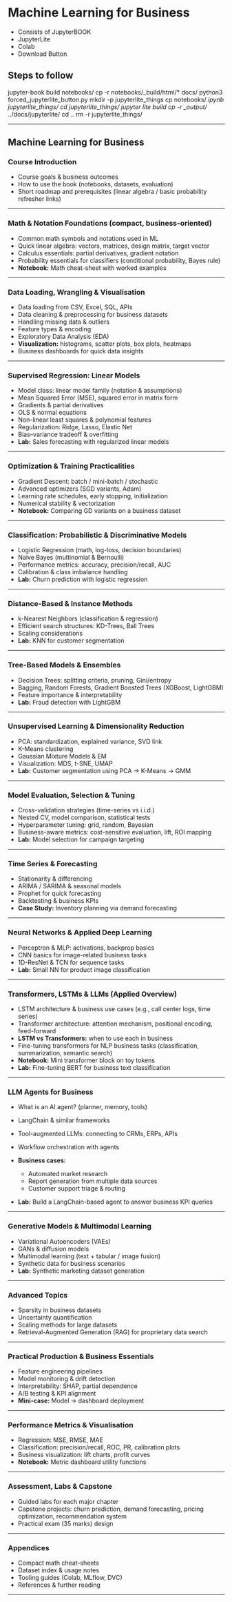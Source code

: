 # Machine Learning for Business
- Consists of JupyterBOOK
- JupyterLite
- Colab
- Download Button

## Steps to follow

jupyter-book build notebooks/
cp -r notebooks/_build/html/* docs/
python3  forced_jupyterlite_button.py
mkdir -p jupyterlite_things
cp notebooks/*.ipynb jupyterlite_things/
cd jupyterlite_things/
jupyter lite build
cp -r _output/* ../docs/jupyterlite/
cd ..
rm -r jupyterlite_things/





---

## Machine Learning for Business

### **Course Introduction**

* Course goals & business outcomes
* How to use the book (notebooks, datasets, evaluation)
* Short roadmap and prerequisites (linear algebra / basic probability refresher links)

---

### **Math & Notation Foundations (compact, business-oriented)**

* Common math symbols and notations used in ML
* Quick linear algebra: vectors, matrices, design matrix, target vector
* Calculus essentials: partial derivatives, gradient notation
* Probability essentials for classifiers (conditional probability, Bayes rule)
* **Notebook:** Math cheat-sheet with worked examples

---

### **Data Loading, Wrangling & Visualisation**

* Data loading from CSV, Excel, SQL, APIs
* Data cleaning & preprocessing for business datasets
* Handling missing data & outliers
* Feature types & encoding
* Exploratory Data Analysis (EDA)
* **Visualization:** histograms, scatter plots, box plots, heatmaps
* Business dashboards for quick data insights

---

### **Supervised Regression: Linear Models**

* Model class: linear model family (notation & assumptions)
* Mean Squared Error (MSE), squared error in matrix form
* Gradients & partial derivatives
* OLS & normal equations
* Non-linear least squares & polynomial features
* Regularization: Ridge, Lasso, Elastic Net
* Bias–variance tradeoff & overfitting
* **Lab:** Sales forecasting with regularized linear models

---

### **Optimization & Training Practicalities**

* Gradient Descent: batch / mini-batch / stochastic
* Advanced optimizers (SGD variants, Adam)
* Learning rate schedules, early stopping, initialization
* Numerical stability & vectorization
* **Notebook:** Comparing GD variants on a business dataset

---

### **Classification: Probabilistic & Discriminative Models**

* Logistic Regression (math, log-loss, decision boundaries)
* Naive Bayes (multinomial & Bernoulli)
* Performance metrics: accuracy, precision/recall, AUC
* Calibration & class imbalance handling
* **Lab:** Churn prediction with logistic regression

---

### **Distance-Based & Instance Methods**

* k-Nearest Neighbors (classification & regression)
* Efficient search structures: KD-Trees, Ball Trees
* Scaling considerations
* **Lab:** KNN for customer segmentation

---

### **Tree-Based Models & Ensembles**

* Decision Trees: splitting criteria, pruning, Gini/entropy
* Bagging, Random Forests, Gradient Boosted Trees (XGBoost, LightGBM)
* Feature importance & interpretability
* **Lab:** Fraud detection with LightGBM

---

### **Unsupervised Learning & Dimensionality Reduction**

* PCA: standardization, explained variance, SVD link
* K-Means clustering
* Gaussian Mixture Models & EM
* Visualization: MDS, t-SNE, UMAP
* **Lab:** Customer segmentation using PCA → K-Means → GMM

---

### **Model Evaluation, Selection & Tuning**

* Cross-validation strategies (time-series vs i.i.d.)
* Nested CV, model comparison, statistical tests
* Hyperparameter tuning: grid, random, Bayesian
* Business-aware metrics: cost-sensitive evaluation, lift, ROI mapping
* **Lab:** Model selection for campaign targeting

---

### **Time Series & Forecasting**

* Stationarity & differencing
* ARIMA / SARIMA & seasonal models
* Prophet for quick forecasting
* Backtesting & business KPIs
* **Case Study:** Inventory planning via demand forecasting

---

### **Neural Networks & Applied Deep Learning**

* Perceptron & MLP: activations, backprop basics
* CNN basics for image-related business tasks
* 1D-ResNet & TCN for sequence tasks
* **Lab:** Small NN for product image classification

---

### **Transformers, LSTMs & LLMs (Applied Overview)**

* LSTM architecture & business use cases (e.g., call center logs, time series)
* Transformer architecture: attention mechanism, positional encoding, feed-forward
* **LSTM vs Transformers:** when to use each in business
* Fine-tuning transformers for NLP business tasks (classification, summarization, semantic search)
* **Notebook:** Mini transformer block on toy tokens
* **Lab:** Fine-tuning BERT for business text classification

---

### **LLM Agents for Business**

* What is an AI agent? (planner, memory, tools)
* LangChain & similar frameworks
* Tool-augmented LLMs: connecting to CRMs, ERPs, APIs
* Workflow orchestration with agents
* **Business cases:**

  * Automated market research
  * Report generation from multiple data sources
  * Customer support triage & routing
* **Lab:** Build a LangChain-based agent to answer business KPI queries

---

### **Generative Models & Multimodal Learning**

* Variational Autoencoders (VAEs)
* GANs & diffusion models
* Multimodal learning (text + tabular / image fusion)
* Synthetic data for business scenarios
* **Lab:** Synthetic marketing dataset generation

---

### **Advanced Topics**

* Sparsity in business datasets
* Uncertainty quantification
* Scaling methods for large datasets
* Retrieval-Augmented Generation (RAG) for proprietary data search

---

### **Practical Production & Business Essentials**

* Feature engineering pipelines
* Model monitoring & drift detection
* Interpretability: SHAP, partial dependence
* A/B testing & KPI alignment
* **Mini-case:** Model → dashboard deployment

---

### **Performance Metrics & Visualisation**

* Regression: MSE, RMSE, MAE
* Classification: precision/recall, ROC, PR, calibration plots
* Business visualization: lift charts, profit curves
* **Notebook:** Metric dashboard utility functions

---

### **Assessment, Labs & Capstone**

* Guided labs for each major chapter
* Capstone projects: churn prediction, demand forecasting, pricing optimization, recommendation system
* Practical exam (35 marks) design

---

### **Appendices**

* Compact math cheat-sheets
* Dataset index & usage notes
* Tooling guides (Colab, MLflow, DVC)
* References & further reading

---

